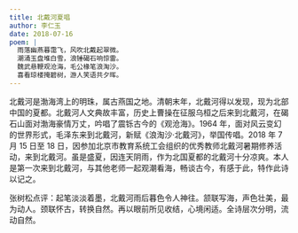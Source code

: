 ```yaml
---
title: 北戴河夏唱
author: 李仁玉
date: 2018-07-16
poem: |
  雨落幽燕暮霭飞，风吹北戴起翠微。
  潮涌玉盘堆白雪，浪锤碣石响惊雷。
  魏武悬鞭观沧海，毛公椽笔浪淘沙。
  喜看琼楼掩碧树，游人笑语共夕晖。
---
```


北戴河是渤海湾上的明珠，属古燕国之地。清朝末年，北戴河得以发现，现为北部中国的夏都。北戴河人文典故丰富，历史上曹操在征服乌桓之后来到北戴河，在碣石山面对渤海豪情万丈，吟唱了震铄古今的《观沧海》。1964 年，面对风云变幻的世界形式，毛泽东来到北戴河，新赋《浪淘沙·北戴河》，举国传唱。2018 年 7 月 15 日至 18 日，因参加北京市教育系统工会组织的优秀教师北戴河暑期修养活动，来到北戴河。虽是盛夏，因连天阴雨，作为北国夏都的北戴河十分凉爽。本人是第一次来到北戴河，与其他老师一起观潮看海，畅谈古今，有感于此，特作此诗以记之。

张树松点评：起笔淡淡着墨，北戴河雨后暮色令人神往。颔联写海，声色壮美，最为动人。颈联怀古，转换自然。再以眼前所见收结，心境闲适。全诗层次分明，流动自然。

